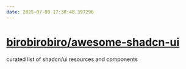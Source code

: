 ```yaml
---
date: 2025-07-09 17:30:48.397296
---
```


# [birobirobiro/awesome-shadcn-ui](https://github.com/birobirobiro/awesome-shadcn-ui)

curated list of shadcn/ui resources and components